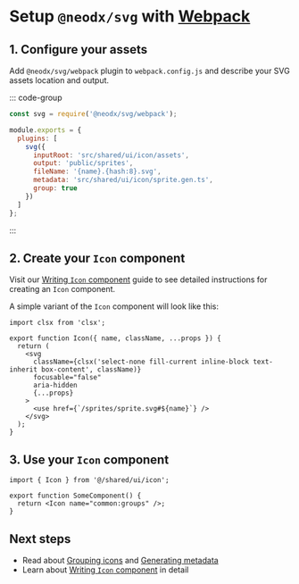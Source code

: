 # Setup `@neodx/svg` with [Webpack](https://webpack.js.org/)

## 1. Configure your assets

Add `@neodx/svg/webpack` plugin to `webpack.config.js` and describe your SVG assets location and output.

::: code-group

```javascript [webpack.config.js]
const svg = require('@neodx/svg/webpack');

module.exports = {
  plugins: [
    svg({
      inputRoot: 'src/shared/ui/icon/assets',
      output: 'public/sprites',
      fileName: '{name}.{hash:8}.svg',
      metadata: 'src/shared/ui/icon/sprite.gen.ts',
      group: true
    })
  ]
};
```

:::

## 2. Create your `Icon` component

Visit our [Writing `Icon` component](../writing-icon-component) guide to see detailed instructions for creating an `Icon` component.

A simple variant of the `Icon` component will look like this:

```tsx [icon.tsx]
import clsx from 'clsx';

export function Icon({ name, className, ...props }) {
  return (
    <svg
      className={clsx('select-none fill-current inline-block text-inherit box-content', className)}
      focusable="false"
      aria-hidden
      {...props}
    >
      <use href={`/sprites/sprite.svg#${name}`} />
    </svg>
  );
}
```

## 3. Use your `Icon` component

```tsx [some-component.tsx]
import { Icon } from '@/shared/ui/icon';

export function SomeComponent() {
  return <Icon name="common:groups" />;
}
```

## Next steps

- Read about [Grouping icons](../group-and-hash.md) and [Generating metadata](../metadata.md)
- Learn about [Writing `Icon` component](../writing-icon-component) in detail
